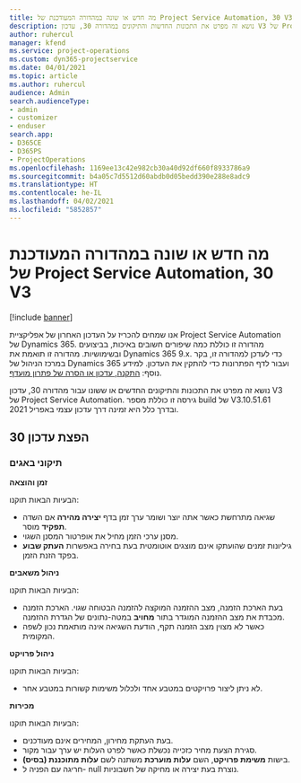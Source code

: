 ```yaml
---
title: מה חדש או שונה במהדורה המעודכנת של Project Service Automation, 30 V3
description: נושא זה מפרט את התכונות החדשות והתיקונים במהדורה 30, עדכון V3 של Project Service Automation.
author: ruhercul
manager: kfend
ms.service: project-operations
ms.custom: dyn365-projectservice
ms.date: 04/01/2021
ms.topic: article
ms.author: ruhercul
audience: Admin
search.audienceType:
- admin
- customizer
- enduser
search.app:
- D365CE
- D365PS
- ProjectOperations
ms.openlocfilehash: 1169ee13c42e982cb30a40d92df660f8933786a9
ms.sourcegitcommit: b4a05c7d5512d60abdb0d05bedd390e288e8adc9
ms.translationtype: HT
ms.contentlocale: he-IL
ms.lasthandoff: 04/02/2021
ms.locfileid: "5852857"
---
```

# <a name="whats-new-or-changed-in-project-service-automation-update-release-30-v3"></a>מה חדש או שונה במהדורה המעודכנת של Project Service Automation, 30 V3

[!include [banner](../includes/psa-now-project-operations.md)]

אנו שמחים להכריז על העדכון האחרון של אפליקציית Project Service Automation של Dynamics 365. מהדורה זו כוללת כמה שיפורים חשובים באיכות, בביצועים ובשימושיות. מהדורה זו תואמת את Dynamics 365 9.x. כדי לעדכן למהדורה זו, בקר במרכז הניהול של Dynamics 365 ועבור לדף הפתרונות כדי להתקין את העדכון. למידע נוסף: [התקנה, עדכון או הסרה של פתרון מועדף](https://docs.microsoft.com/power-platform/admin/install-remove-preferred-solution).

נושא זה מפרט את התכונות והתיקונים החדשים או ששונו עבור מהדורה 30, עדכון V3 של Project Service Automation. גירסה זו כוללת מספר build של V3.10.51.61 ובדרך כלל היא זמינה דרך עדכון עצמי באפריל 2021.

## <a name="update-release-30"></a>הפצת עדכון 30

### <a name="bug-fixes"></a>תיקוני באגים

**זמן והוצאה**

הבעיות הבאות תוקנו:

- שגיאה מתרחשת כאשר אתה יוצר ושומר ערך זמן בדף **יצירה מהירה** אם השדה **תפקיד** מוסר.
- מסנן ערכי הזמן מחיל את אופרטור המסנן השגוי.
- גיליונות זמנים שהועתקו אינם מוצגים אוטומטית בעת בחירה באפשרות **העתק שבוע** בפקד הזנת הזמן.

**ניהול משאבים**

הבעיות הבאות תוקנו:

- בעת הארכת הזמנה, מצב ההזמנה המוקצה להזמנה הבטוחה שגוי. הארכת הזמנה מכבדת את מצב ההזמנה המוגדר בתור **מחויב‬** במטה-נתונים של הגדרת ההזמנה.
- כאשר לא מצוין מצב הזמנה תקף, הודעת השגיאה אינה מותאמת נכון לשפה המקומית.

**ניהול פרויקט**

הבעיות הבאות תוקנו:

- לא ניתן ליצור פרויקטים במטבע אחד ולכלול משימות קשורות במטבע אחר.

**מכירות**

הבעיות הבאות תוקנו:

- בעת העתקת מחירון, המחירים אינם מעודכנים.
- סגירת הצעת מחיר כזכייה נכשלת כאשר לפרט העלות יש ערך עבור מקור.
- בישות **משימת פרויקט**, השם **עלות מוערכת** משתנה לשם **עלות מתוכננת (בסיס)**.
- חריגה עם הפניה ל- null נוצרת בעת יצירה או מחיקה של חשבוניות.
